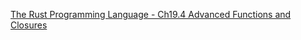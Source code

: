 [The Rust Programming Language - Ch19.4 Advanced Functions and Closures](https://doc.rust-lang.org/book/ch19-05-advanced-functions-and-closures.html)